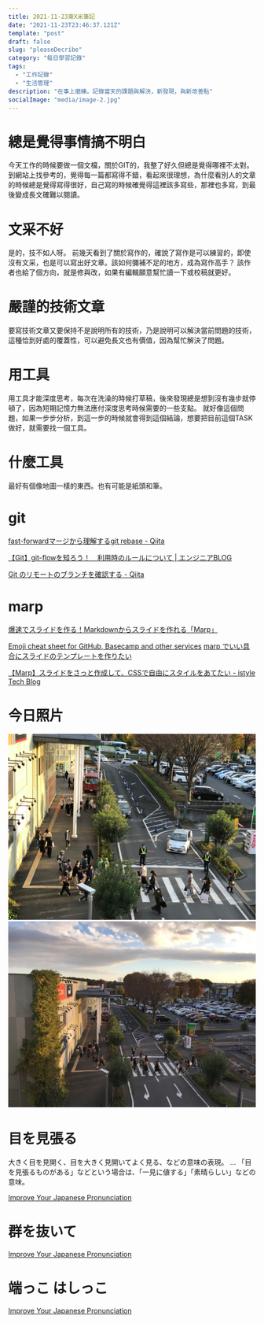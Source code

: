 ```yaml
---
title: 2021-11-23東X米筆記
date: "2021-11-23T23:46:37.121Z"
template: "post"
draft: false
slug: "pleaseDecribe"
category: "每日學習記錄"
tags:
  - "工作記錄"
  - "生活管理"
description: "在事上磨練。記錄當天的課題與解決，新發現，與新改善點"
socialImage: "media/image-2.jpg"
---
```


# 總是覺得事情搞不明白

今天工作的時候要做一個文檔，關於GIT的，我整了好久但總是覺得哪裡不太對。
到網站上找參考的，覺得每一篇都寫得不錯，看起來很理想，為什麼看別人的文章的時候總是覺得寫得很好，自己寫的時候確覺得這裡該多寫些，那裡也多寫，到最後變成長文確難以閱讀。
# 文采不好
是的，技不如人呀。
前幾天看到了關於寫作的，確說了寫作是可以練習的，即使沒有文采，也是可以寫出好文章。該如何彌補不足的地方，成為寫作高手？ 該作者也給了個方向，就是修與改，如果有編輯願意幫忙讀一下或校稿就更好。

# 嚴謹的技術文章
要寫技術文章又要保持不是說明所有的技術，乃是說明可以解決當前問題的技術，這種恰到好處的覆蓋性，可以避免長文也有價值，因為幫忙解決了問題。

# 用工具
用工具才能深度思考，每次在洗澡的時候打草稿，後來發現總是想到沒有幾步就停頓了，因為短期記憶力無法應付深度思考時候需要的一些支點。
就好像這個問題，如果一步步分析，到這一步的時候就會得到這個結論，想要把目前這個TASK做好，就需要找一個工具。

# 什麼工具
最好有個像地圖一樣的東西。也有可能是紙頭和筆。


 
# git
[fast-forwardマージから理解するgit rebase - Qiita](https://qiita.com/vsanna/items/451b42f886c599a16a55)

[【Git】git-flowを知ろう！　利用時のルールについて | エンジニアBLOG](https://cloudsmith.co.jp/blog/efficient/2020/08/1534208.html)


[Git のリモートのブランチを確認する - Qiita](https://qiita.com/noraworld/items/6804d26bc27c4516a782)


# marp

[爆速でスライドを作る！Markdownからスライドを作れる「Marp」](https://hub.uni-face.co.jp/get-started-marp/)

[Emoji cheat sheet for GitHub, Basecamp and other services](https://www.webfx.com/tools/emoji-cheat-sheet/)
[marp でいい具合にスライドのテンプレートを作りたい](https://zenn.dev/ysmtegsr/scraps/215c16a3e80099)

[【Marp】スライドをさっと作成して、CSSで自由にスタイルをあてたい - istyle Tech Blog](https://techblog.istyle.co.jp/archives/6356)


# 今日照片
![](2021-11-23-22-13-03.png)
![](2021-11-23-22-13-47.png)

# 目を見張る

  大きく目を見開く、目を大きく見開いてよく見る、などの意味の表現。 ... 「目を見張るものがある」などという場合は、「一見に値する」「素晴らしい」などの意味。

[Improve Your Japanese Pronunciation](https://youglish.com/pronounce/%E7%9B%AE%E3%82%92%E8%A6%8B%E5%BC%B5%E3%82%8B/japanese?)

# 群を抜いて
[Improve Your Japanese Pronunciation](https://youglish.com/pronounce/%E7%BE%A4%E3%82%92%E6%8A%9C%E3%81%84%E3%81%A6/japanese?)

# 端っこ はしっこ

[Improve Your Japanese Pronunciation](https://youglish.com/pronounce/%E7%AB%AF%E3%81%A3%E3%81%93/japanese?)
